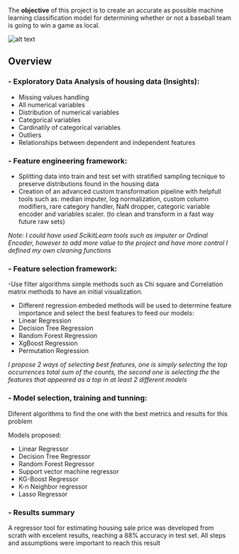 
The **objective** of this project is to create an accurate as possible machine learning classification model for determining whether or not a baseball team is going to win a game as local.

![alt text](https://imageio.forbes.com/specials-images/imageserve/60502c89850eaa01f8e5d84a/Boston-Red-Sox-v-Tampa-Bay-Rays/960x0.jpg?format=jpg&width=960)

## Overview
### - Exploratory Data Analysis of housing data (Insights):

- Missing values handling
- All numerical variables
- Distribution of numerical variables
- Categorical variables
- Cardinatily of categorical variables
- Outliers
- Relationships between dependent and independent features


### - Feature engineering framework:

- Splitting data into train and test set with stratified sampling tecnique to preserve distributions found in the housing data
- Creation of an advanced custom transformation pipeline with helpfull tools such as: median imputer, log normalization, custom column modifiers, rare category handler, NaN dropper, categoric variable encoder and variables scaler. (to clean and transform in a fast way future raw sets)

*Note: I could have used ScikitLearn tools such as imputer or Ordinal Encoder, however to add more value to the project and have more control I defined my own cleaning functions*

### - Feature selection framework:

-Use filter algorithms simple methods such as Chi square and Correlation matrix methods to have an initial visualization.

- Different regression embeded methods will be used to determine feature importance and select the best features to feed our models:
- Linear Regression
- Decision Tree Regression
- Random Forest Regression
- XgBoost Regression
- Permutation Regression

*I propose 2 ways of selecting best features, one is simply selecting the top occurrences total sum of the counts, the second one is selecting the the features that appeared as a top in at least 2 different models*

### - Model selection, training and tunning:
Diferent algorithms to find the one with the best metrics and results for this problem

Models proposed:
- Linear Regressor
- Decision Tree Regressor
- Random Forest Regressor
- Support vector machine regressor
- KG-Boost Regressor
- K-n Neighbor regressor
- Lasso Regressor

### - Results summary

A regressor tool for estimating housing sale price was developed from scrath with excelent results, reaching a 88% accuracy in test set. All steps and assumptions were important to reach this result

